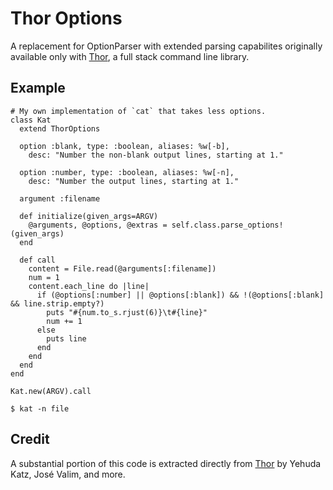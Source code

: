 # Thor Options

A replacement for OptionParser with extended parsing capabilites
originally available only with [Thor](https://github.com/wycats/thor),
a full stack command line library.

## Example

    # My own implementation of `cat` that takes less options.
    class Kat
      extend ThorOptions

      option :blank, type: :boolean, aliases: %w[-b],
        desc: "Number the non-blank output lines, starting at 1."

      option :number, type: :boolean, aliases: %w[-n],
        desc: "Number the output lines, starting at 1."

      argument :filename

      def initialize(given_args=ARGV)
        @arguments, @options, @extras = self.class.parse_options!(given_args)
      end

      def call
        content = File.read(@arguments[:filename])
        num = 1
        content.each_line do |line|
          if (@options[:number] || @options[:blank]) && !(@options[:blank] && line.strip.empty?)
            puts "#{num.to_s.rjust(6)}\t#{line}"
            num += 1
          else
            puts line
          end
        end
      end
    end

    Kat.new(ARGV).call

    $ kat -n file


## Credit

A substantial portion of this code is extracted directly from [Thor](https://github.com/wycats/thor)
by Yehuda Katz, José Valim, and more.
